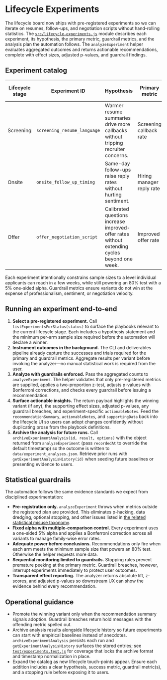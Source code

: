 # Lifecycle Experiments

The lifecycle board now ships with pre-registered experiments so we can iterate on resumes,
follow-ups, and negotiation scripts without hand-rolling statistics. The
[`src/lifecycle-experiments.js`](../src/lifecycle-experiments.js) module describes each experiment,
its hypothesis, the primary metric, guardrail metrics, and the analysis plan the automation follows.
The `analyzeExperiment` helper evaluates aggregated outcomes and returns actionable recommendations,
complete with effect sizes, adjusted p-values, and guardrail findings.

## Experiment catalog

| Lifecycle stage | Experiment ID | Hypothesis | Primary metric | Minimum sample per arm | Guardrail focus |
| --------------- | ------------- | ---------- | -------------- | ---------------------- | --------------- |
| Screening | `screening_resume_language` | Warmer resume summaries drive more callbacks without tripping recruiter concerns. | Screening callback rate | 150 | Negative recruiter feedback rate ≤ 8% |
| Onsite | `onsite_follow_up_timing` | Same-day follow-ups raise reply rates without hurting sentiment. | Hiring manager reply rate | 60 | Negative sentiment rate ≤ 10% |
| Offer | `offer_negotiation_script` | Calibrated questions increase improved-offer rates without extending cycles beyond one week. | Improved offer rate | 40 | Negotiation cycle extension rate ≤ 25% |

Each experiment intentionally constrains sample sizes to a level individual applicants can reach in a
few weeks, while still powering an 80% test with a 5% one-sided alpha. Guardrail metrics ensure
variants do not win at the expense of professionalism, sentiment, or negotiation velocity.

## Running an experiment end-to-end

1. **Select a pre-registered experiment.** Call `listExperimentsForStatus(status)` to surface the
   playbooks relevant to the current lifecycle stage. Each includes a hypothesis statement and the
   minimum per-arm sample size required before the automation will declare a winner.
2. **Instrument outcomes in the background.** The CLI and deliverables pipeline already capture the
   successes and trials required for the primary and guardrail metrics. Aggregate results per variant
   before invoking the analyzer—no manual statistical work is required from the user.
3. **Analyze with guardrails enforced.** Pass the aggregated counts to `analyzeExperiment`. The
   helper validates that only pre-registered metrics are supplied, applies a two-proportion z-test,
   adjusts p-values with Bonferroni corrections, and checks every guardrail before issuing a
   recommendation.
4. **Surface actionable insights.** The return payload highlights the winning variant (if any), the
   supporting effect sizes, adjusted p-values, any guardrail breaches, and experiment-specific
   `actionableNotes`. Feed the `recommendationSummary`, `actionableNotes`, and `supportingData` back
   into the lifecycle UI so users can adopt changes confidently without duplicating prose from the
   playbook definitions.
5. **Archive the analysis for future runs.** Call `archiveExperimentAnalysis(id, result, options)`
   with the object returned from `analyzeExperiment` (pass `recordedAt` to override the default
   timestamp) so the outcome is written to `data/experiment_analyses.json`. Retrieve prior runs with
   `getExperimentAnalysisHistory(id)` when seeding future baselines or presenting evidence to users.

## Statistical guardrails

The automation follows the same evidence standards we expect from disciplined experimentation:

- **Pre-registration only.** `analyzeExperiment` throws when metrics outside the registered plan are
  provided. This eliminates p-hacking, data dredging, optional stopping, and other issues listed in
  [the related statistical misuse taxonomy](https://en.wikipedia.org/wiki/Data_dredging#See_also).
- **Fixed alpha with multiple-comparison control.** Every experiment uses a one-sided 5% alpha and
  applies a Bonferroni correction across all variants to manage family-wise error rates.
- **Adequate power before conclusions.** Recommendations only fire when each arm meets the minimum
  sample size that powers an 80% test. Otherwise the helper requests more data.
- **Sequential monitoring limited to guardrails.** Stopping rules prevent premature peeking at the
  primary metric. Guardrail breaches, however, interrupt experiments immediately to protect user
  outcomes.
- **Transparent effect reporting.** The analyzer returns absolute lift, z-scores, and adjusted
  p-values so downstream UX can show the evidence behind every recommendation.

## Operational guidance

- Promote the winning variant only when the recommendation summary signals adoption. Guardrail
  breaches return hold messages with the offending metric spelled out.
- Archive analysis results alongside lifecycle history so future experiments can start with empirical
  baselines instead of anecdotes. `archiveExperimentAnalysis` persists each run and
  `getExperimentAnalysisHistory` surfaces the stored entries; see
  [`test/experiments.test.js`](../test/experiments.test.js) for coverage that locks the archive format
  and timestamp normalization in place.
- Expand the catalog as new lifecycle touch-points appear. Ensure each addition includes a clear
  hypothesis, success metric, guardrail metric(s), and a stopping rule before exposing it to users.
